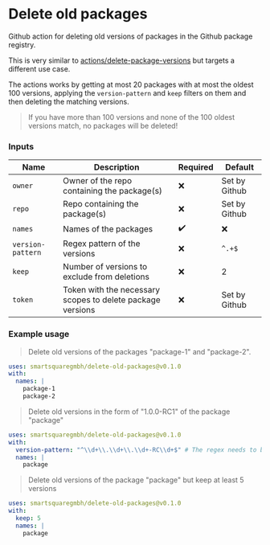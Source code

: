 # Delete old packages

Github action for deleting old versions of packages in the Github package registry.

This is very similar to [actions/delete-package-versions](https://github.com/actions/delete-package-versions)
but targets a different use case.

The actions works by getting at most 20 packages with at most the oldest 100 versions,
applying the `version-pattern` and `keep` filters on them and then deleting the matching versions.

> If you have more than 100 versions and none of the 100 oldest versions match, no packages will be deleted!

### Inputs

| Name              | Description                                                | Required           | Default       |
|-------------------|------------------------------------------------------------|--------------------|---------------|
| `owner`           | Owner of the repo containing the package(s)                | :x:                | Set by Github |
| `repo`            | Repo containing the package(s)                             | :x:                | Set by Github |
| `names`           | Names of the packages                                      | :heavy_check_mark: | :x:           |
| `version-pattern` | Regex pattern of the versions                              | :x:                | `^.+$`        |
| `keep`            | Number of versions to exclude from deletions               | :x:                | 2             |
| `token`           | Token with the necessary scopes to delete package versions | :x:                | Set by Github |

### Example usage

> Delete old versions of the packages "package-1" and "package-2".

```yaml
uses: smartsquaregmbh/delete-old-packages@v0.1.0
with:
  names: |
    package-1
    package-2
```

> Delete old versions in the form of "1.0.0-RC1" of the package "package"

```yaml
uses: smartsquaregmbh/delete-old-packages@v0.1.0
with:
  version-pattern: "^\\d+\\.\\d+\\.\\d+-RC\\d+$" # The regex needs to be escaped!
  names: |
    package
```

> Delete old versions of the package "package" but keep at least 5 versions

```yaml
uses: smartsquaregmbh/delete-old-packages@v0.1.0
with:
  keep: 5
  names: |
    package
```
